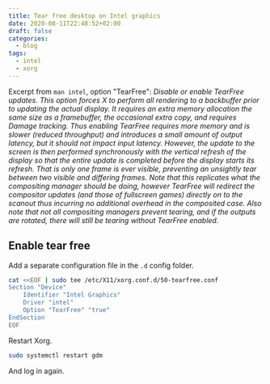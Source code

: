 ```yaml
---
title: Tear free desktop on Intel graphics
date: 2020-08-11T22:48:52+02:00
draft: false
categories:
  - blog
tags:
  - intel
  - xorg
---
```


Excerpt from `man intel`, option "TearFree": *Disable or enable TearFree updates. This option forces X to perform all rendering to a backbuffer prior to updating the actual display. It requires an extra memory allocation  the  same size as a framebuffer, the occasional extra copy, and requires Damage tracking. Thus enabling TearFree requires more memory and is slower (reduced throughput) and introduces a small amount of output latency, but it should not impact input latency. However, the update to the screen is then performed  synchronously  with  the vertical  refresh  of  the  display  so  that  the  entire update is completed before the display starts its refresh. That is only one frame is ever visible, preventing an unsightly tear between two visible and differing frames. Note that this replicates what the compositing manager should be doing, however TearFree will redirect the compositor  updates  (and  those of fullscreen games) directly on to the scanout thus incurring no additional overhead in the composited case. Also note that not all compositing managers prevent tearing, and if the outputs are rotated, there will still be tearing without TearFree enabled.*


## Enable tear free

Add a separate configuration file in the `.d` config folder.

```bash
cat <<EOF | sudo tee /etc/X11/xorg.conf.d/50-tearfree.conf
Section "Device"
    Identifier "Intel Graphics"
    Driver "intel"
    Option "TearFree" "true"
EndSection
EOF
```

Restart Xorg.

```bash
sudo systemctl restart gdm
```

And log in again.


<!---
# vim: set spell spelllang=en:
-->

